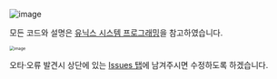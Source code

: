 ![image](https://user-images.githubusercontent.com/110466566/191288797-0c12cd6d-3b4c-45d3-92e9-456dcde029d5.png)

모든 코드와 설명은 [유닉스 시스템 프로그래밍](https://www.aladin.co.kr/shop/wproduct.aspx?ItemId=115096070&start=slayer)을 참고하였습니다.

<img src="https://user-images.githubusercontent.com/110466566/193576731-d37c38dd-83f4-446a-a74b-289ece94a2a7.png" alt="image" style="zoom: 50%;" />

오타·오류 발견시 상단에 있는 [Issues 탭](https://github.com/seominseok00/system-programming/issues)에 남겨주시면 수정하도록 하겠습니다.
